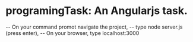# programingTask: An Angularjs task.

-- On your command promot navigate the project,
-- type node server.js (press enter),
-- On your browser, type localhost:3000
